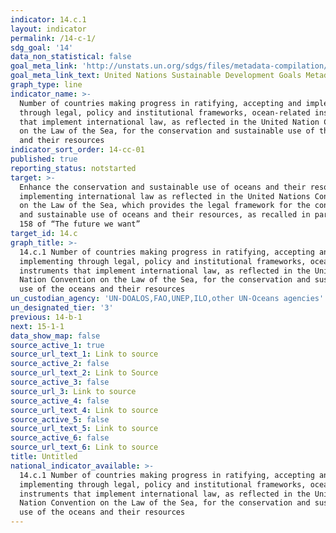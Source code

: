 ```yaml
---
indicator: 14.c.1
layout: indicator
permalink: /14-c-1/
sdg_goal: '14'
data_non_statistical: false
goal_meta_link: 'http://unstats.un.org/sdgs/files/metadata-compilation/Metadata-Goal-14.pdf'
goal_meta_link_text: United Nations Sustainable Development Goals Metadata (pdf 288kB)
graph_type: line
indicator_name: >-
  Number of countries making progress in ratifying, accepting and implementing
  through legal, policy and institutional frameworks, ocean-related instruments
  that implement international law, as reflected in the United Nation Convention
  on the Law of the Sea, for the conservation and sustainable use of the oceans
  and their resources
indicator_sort_order: 14-cc-01
published: true
reporting_status: notstarted
target: >-
  Enhance the conservation and sustainable use of oceans and their resources by
  implementing international law as reflected in the United Nations Convention
  on the Law of the Sea, which provides the legal framework for the conservation
  and sustainable use of oceans and their resources, as recalled in paragraph
  158 of “The future we want”
target_id: 14.c
graph_title: >-
  14.c.1 Number of countries making progress in ratifying, accepting and
  implementing through legal, policy and institutional frameworks, ocean-related
  instruments that implement international law, as reflected in the United
  Nation Convention on the Law of the Sea, for the conservation and sustainable
  use of the oceans and their resources
un_custodian_agency: 'UN-DOALOS,FAO,UNEP,ILO,other UN-Oceans agencies'
un_designated_tier: '3'
previous: 14-b-1
next: 15-1-1
data_show_map: false
source_active_1: true
source_url_text_1: Link to source
source_active_2: false
source_url_text_2: Link to Source
source_active_3: false
source_url_3: Link to source
source_active_4: false
source_url_text_4: Link to source
source_active_5: false
source_url_text_5: Link to source
source_active_6: false
source_url_text_6: Link to source
title: Untitled
national_indicator_available: >-
  14.c.1 Number of countries making progress in ratifying, accepting and
  implementing through legal, policy and institutional frameworks, ocean-related
  instruments that implement international law, as reflected in the United
  Nation Convention on the Law of the Sea, for the conservation and sustainable
  use of the oceans and their resources
---
```

